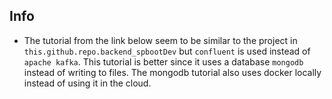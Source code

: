 ## Info
  * The tutorial from the link below seem to be similar to the project in `this.github.repo.backend_spbootDev` but `confluent` is used instead of `apache kafka`. This tutorial is better since it uses a database `mongodb` instead of writing to files. The mongodb tutorial also uses docker locally instead of using it in the cloud.